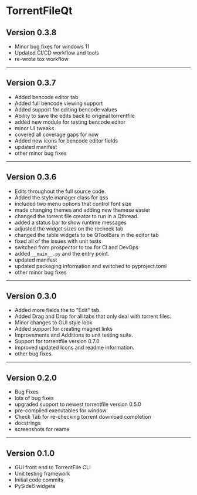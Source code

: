 # TorrentFileQt

## Version 0.3.8

-   Minor bug fixes for windows 11
-   Updated CI/CD workflow and tools
-   re-wrote tox workflow

* * *

## Version 0.3.7

-   Added bencode editor tab
-   Added full bencode viewing support
-   Added support for editing bencode values 
-   Ability to save the edits back to original torrentfile
-   added new module for testing bencode editor
-   minor UI tweaks 
-   covered all coverage gaps for now
-   Added new icons for bencode editor fields
-   updated manifest
-   other minor bug fixes

* * *

## Version 0.3.6

-   Edits throughout the full source code.
-   Added the style manager class for qss
-   included two menu options that control font size
-   made changing themes and adding new themese easier
-   changed the torrent file creator to run in a Qthread.
-   added a status bar to show runtime messages
-   adjusted the widget sizes on the recheck tab
-   changed the table widgets to be QToolBars in the editor tab
-   fixed all of the issues with unit tests
-   switched from prospector to tox for CI and DevOps
-   added `__main__.py` and the entry point.
-   updated manifest
-   updated packaging information and switched to pyproject.toml
-   other minor bug fixes

* * *

## Version 0.3.0

-   Added more fields the to "Edit" tab.
-   Added Drag and Drop for all tabs that only deal with torrent files.
-   Minor changes to GUI style look
-   Added support for creating magnet links
-   Improvements and Additions to unit testing suite.
-   Support for torrentfile version 0.7.0
-   improved updated Icons and readme information.
-   other bug fixes.

* * *

## Version 0.2.0

-   Bug Fixes
-   lots of bug fixes
-   upgraded support to newest torrentfile version 0.5.0
-   pre-compiled executables for window.
-   Check Tab for re-checking torrent download completion
-   docstrings
-   screenshots for reame

* * *

## Version 0.1.0

-   GUI front end to TorrentFile CLI
-   Unit testing framework
-   Initial code commits
-   PySide6 widgets
